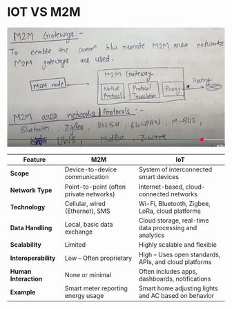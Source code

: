 # IOT VS M2M

![alt text](image-15.png)

| Feature               | **M2M**                                 | **IoT**                                                |
| --------------------- | --------------------------------------- | ------------------------------------------------------ |
| **Scope**            | Device-to-device communication          | System of interconnected smart devices                 |
| **Network Type**      | Point-to-point (often private networks) | Internet-based, cloud-connected networks               |
| **Technology**        | Cellular, wired (Ethernet), SMS         | Wi-Fi, Bluetooth, Zigbee, LoRa, cloud platforms        |
| **Data Handling**     | Local, basic data exchange              | Cloud storage, real-time data processing and analytics |
| **Scalability**       | Limited                                 | Highly scalable and flexible                           |
| **Interoperability**  | Low – Often proprietary                 | High – Uses open standards, APIs, and cloud platforms  |
| **Human Interaction** | None or minimal                         | Often includes apps, dashboards, notifications         |
| **Example**           | Smart meter reporting energy usage      | Smart home adjusting lights and AC based on behavior   |
